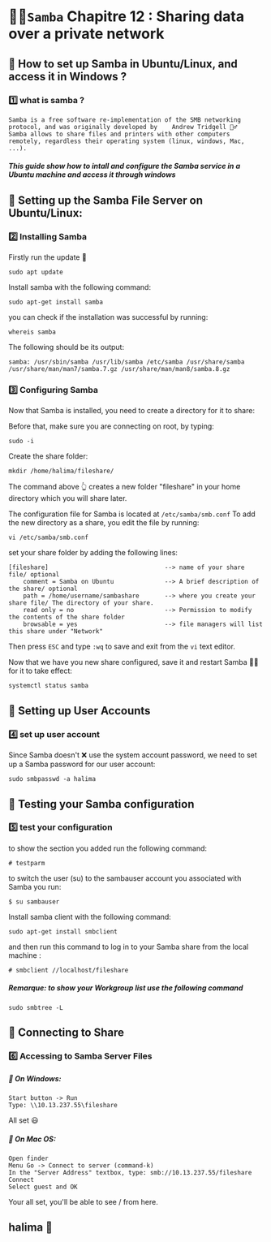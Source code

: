  # 🐱‍🏍`Samba`  Chapitre 12 : Sharing data over a private network
 
 ## :pushpin: How to set up Samba in Ubuntu/Linux, and access it in Windows ?
 
 ### :one: what is samba ?
``` 
Samba is a free software re-implementation of the SMB networking protocol, and was originally developed by    Andrew Tridgell 🕵️‍♂️
Samba allows to share files and printers with other computers remotely, regardless their operating system (linux, windows, Mac, ...). 
```

##### This guide show how to intall and configure the Samba service in a Ubuntu machine and access it through windows 

## :pushpin: Setting up the Samba File Server on Ubuntu/Linux:

### :two: Installing Samba

Firstly run the update 🧐

```
sudo apt update
```

Install samba with the following command:   

```
sudo apt-get install samba
```
you can check if the installation was successful by running:

```
whereis samba
```
The following should be its output:

```
samba: /usr/sbin/samba /usr/lib/samba /etc/samba /usr/share/samba /usr/share/man/man7/samba.7.gz /usr/share/man/man8/samba.8.gz
```

### :three: Configuring Samba

Now that Samba is installed, you need to create a directory for it to share:

Before that, make sure you are connecting on root, by typing:

```
sudo -i
```

Create the share folder: 

```
mkdir /home/halima/fileshare/

```
The command above 👆 creates a new folder "fileshare" in your home directory which you will share later.

The configuration file for Samba is located at `/etc/samba/smb.conf` To add the new directory as a share, you edit the file by running:

```
vi /etc/samba/smb.conf
```

set your share folder by adding the following lines:

```
[fileshare]                                --> name of your share file/ optional
    comment = Samba on Ubuntu              --> A brief description of the share/ optional
    path = /home/username/sambashare       --> where you create your share file/ The directory of your share.
    read only = no                         --> Permission to modify the contents of the share folder
    browsable = yes                        --> file managers will list this share under "Network"
```
Then press `ESC` and type `:wq` to save and exit from the `vi` text editor.

Now that we have you new share configured, save it and restart Samba 🐱‍🏍 for it to take effect:

```
systemctl status samba
```


## :pushpin: Setting up User Accounts

### :four: set up user account

Since Samba doesn't ❌ use the system account password, we need to set up a Samba password for our user account:

```
sudo smbpasswd -a halima
```
## :pushpin: Testing your Samba configuration

### :five: test your configuration

to show the section you added run the following command:
```
# testparm
```

to switch the user (su) to the sambauser account you associated with Samba you run:

```
$ su sambauser
```


Install samba client with the following command:   

```
sudo apt-get install smbclient
```

and then run this command to log in to your Samba share from the local machine :

```
# smbclient //localhost/fileshare
```

##### Remarque: to show your Workgroup list use the following command 

```
sudo smbtree -L
```


## :pushpin: Connecting to Share

### :six: Accessing to Samba Server Files

##### 🌈 On Windows:
```
Start button -> Run
Type: \\10.13.237.55\fileshare
```
All set 😃

##### 🍏 On Mac OS:
```
Open finder
Menu Go -> Connect to server (command-k)
In the "Server Address" textbox, type: smb://10.13.237.55/fileshare
Connect
Select guest and OK
```

Your all set, you'll be able to see /<your-share-folder> from here.
 




## halima 🥰
